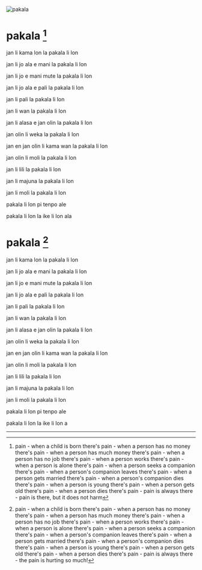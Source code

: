 ![pakala](https://raw.githubusercontent.com/pedrocosta/utalainsa/master/pakala.png "pakala")

# pakala [^1]

jan li kama lon la pakala li lon

jan li jo ala e mani la pakala li lon

jan li jo e mani mute la pakala li lon

jan li jo ala e pali la pakala li lon

jan li pali la pakala li lon

jan li wan la pakala li lon

jan li alasa e jan olin la pakala li lon

jan olin li weka la pakala li lon

jan en jan olin li kama wan la pakala li lon

jan olin li moli la pakala li lon

jan li lili la pakala li lon

jan li majuna la pakala li lon 

jan li moli la pakala li lon

pakala li lon pi tenpo ale

pakala li lon la ike li lon ala

# pakala [^2]

jan li kama lon la pakala li lon

jan li jo ala e mani la pakala li lon

jan li jo e mani mute la pakala li lon

jan li jo ala e pali la pakala li lon

jan li pali la pakala li lon

jan li wan la pakala li lon

jan li alasa e jan olin la pakala li lon

jan olin li weka la pakala li lon

jan en jan olin li kama wan la pakala li lon

jan olin li moli la pakala li lon

jan li lili la pakala li lon

jan li majuna la pakala li lon 

jan li moli la pakala li lon

pakala li lon pi tenpo ale

pakala li lon la ike li lon a

---

[^1]: pain - when a child is born there's pain - when a person has no money there's pain - when a person has much money there's pain - when a person has no job there's pain - when a person works there's pain - when a person is alone there's pain - when a person seeks a companion there's pain - when a person's companion leaves there's pain - when a person gets married there's pain - when a person's companion dies there's pain - when a person is young there's pain - when a person gets old there's pain - when a person dies there's pain - pain is always there - pain is there, but it does not harm

[^2]: pain - when a child is born there's pain - when a person has no money there's pain - when a person has much money there's pain - when a person has no job there's pain - when a person works there's pain - when a person is alone there's pain - when a person seeks a companion there's pain - when a person's companion leaves there's pain - when a person gets married there's pain - when a person's companion dies there's pain - when a person is young there's pain - when a person gets old there's pain - when a person dies there's pain - pain is always there - the pain is hurting so much!
